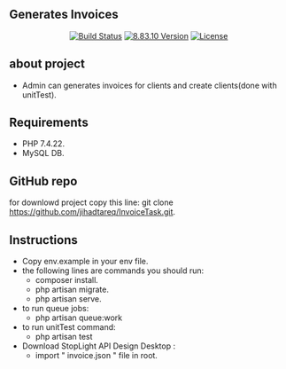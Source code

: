 ## Generates Invoices 

<p align="center">
<a href="https://travis-ci.org/laravel/framework"><img src="https://travis-ci.org/laravel/framework.svg" alt="Build Status"></a>
<a href="https://packagist.org/packages/laravel/framework?query=laravel%208#v8.83.10"><img src="https://img.shields.io/packagist/v/laravel/framework" alt=" 8.83.10 Version"></a>
<a href="https://packagist.org/packages/laravel/framework"><img src="https://img.shields.io/packagist/l/laravel/framework" alt="License"></a>
</p>

## about project

- Admin can generates invoices for clients and create clients(done with unitTest).


## Requirements
- PHP 7.4.22.
- MySQL DB.

## GitHub repo

for downlowd project copy this line:
git clone https://github.com/jihadtareq/InvoiceTask.git.

## Instructions
- Copy env.example in your env file.
- the following lines are commands you should run:
    - composer install.
    - php artisan migrate.
    - php artisan serve.
- to run queue jobs:
    - php artisan queue:work 
- to run unitTest command:
    - php artisan test
- Download StopLight API Design Desktop :
    - import " invoice.json " file in root.
